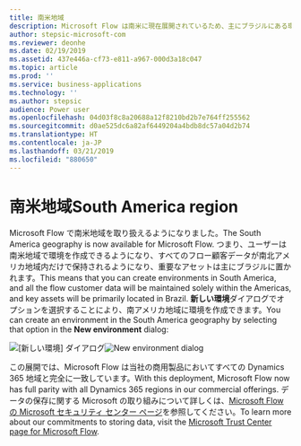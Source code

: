 ```yaml
---
title: 南米地域
description: Microsoft Flow は南米に現在展開されているため、主にブラジルにある環境を作成することができます。
author: stepsic-microsoft-com
ms.reviewer: deonhe
ms.date: 02/19/2019
ms.assetid: 437e446a-cf73-e811-a967-000d3a18c047
ms.topic: article
ms.prod: ''
ms.service: business-applications
ms.technology: ''
ms.author: stepsic
audience: Power user
ms.openlocfilehash: 04d03f8c8a20688a12f8210bd2b7e764ff255562
ms.sourcegitcommit: d0ae525dc6a82af6449204a4bdb8dc57a04d2b74
ms.translationtype: HT
ms.contentlocale: ja-JP
ms.lasthandoff: 03/21/2019
ms.locfileid: "880650"
---
```

# <a name="south-america-region"></a><span data-ttu-id="dfd54-103">南米地域</span><span class="sxs-lookup"><span data-stu-id="dfd54-103">South America region</span></span>




<span data-ttu-id="dfd54-104">Microsoft Flow で南米地域を取り扱えるようになりました。</span><span class="sxs-lookup"><span data-stu-id="dfd54-104">The South America geography is now available for Microsoft Flow.</span></span> <span data-ttu-id="dfd54-105">つまり、ユーザーは南米地域で環境を作成できるようになり、すべてのフロー顧客データが南北アメリカ地域内だけで保持されるようになり、重要なアセットは主にブラジルに置かれます。</span><span class="sxs-lookup"><span data-stu-id="dfd54-105">This means that you can create environments in South America, and all the flow customer data will be maintained solely within the Americas, and key assets will be primarily located in Brazil.</span></span> <span data-ttu-id="dfd54-106">**新しい環境**ダイアログでオプションを選択することにより、南アメリカ地域に環境を作成できます。</span><span class="sxs-lookup"><span data-stu-id="dfd54-106">You can create an environment in the South America geography by selecting that option in the **New environment** dialog:</span></span>

<span data-ttu-id="dfd54-107">![[新しい環境] ダイアログ](media/south-america-1.png "[新しい環境] ダイアログ")</span><span class="sxs-lookup"><span data-stu-id="dfd54-107">![New environment dialog](media/south-america-1.png "New environment dialog")</span></span>

<span data-ttu-id="dfd54-108">この展開では、Microsoft Flow は当社の商用製品においてすべての Dynamics 365 地域と完全に一致しています。</span><span class="sxs-lookup"><span data-stu-id="dfd54-108">With this deployment, Microsoft Flow now has full parity with all Dynamics 365 regions in our commercial offerings.</span></span> <span data-ttu-id="dfd54-109">データの保存に関する Microsoft の取り組みについて詳しくは、[Microsoft Flow の Microsoft セキュリティ センター ページ](https://www.microsoft.com/TrustCenter/CloudServices/business-application-platform/data-location)を参照してください。</span><span class="sxs-lookup"><span data-stu-id="dfd54-109">To learn more about our commitments to storing data, visit the [Microsoft Trust Center page for Microsoft Flow](https://www.microsoft.com/TrustCenter/CloudServices/business-application-platform/data-location).</span></span>